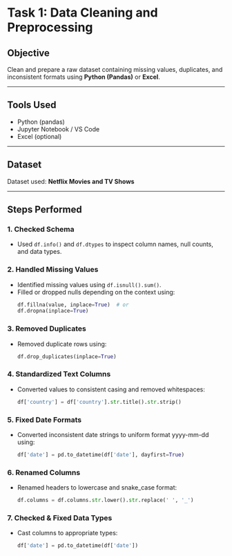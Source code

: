 # Task 1: Data Cleaning and Preprocessing

## Objective
Clean and prepare a raw dataset containing missing values, duplicates, and inconsistent formats using **Python (Pandas)** or **Excel**.

---

## Tools Used
- Python (pandas)
- Jupyter Notebook / VS Code
- Excel (optional)

---

## Dataset
Dataset used: **Netflix Movies and TV Shows**

---

## Steps Performed

### 1. **Checked Schema**
- Used `df.info()` and `df.dtypes` to inspect column names, null counts, and data types.

### 2. **Handled Missing Values**
- Identified missing values using `df.isnull().sum()`.
- Filled or dropped nulls depending on the context using:
  ```python
  df.fillna(value, inplace=True)  # or
  df.dropna(inplace=True)

### 3. **Removed Duplicates**
- Removed duplicate rows using:
  ```python
  df.drop_duplicates(inplace=True)

### 4. **Standardized Text Columns**
- Converted values to consistent casing and removed whitespaces:
  ```python
  df['country'] = df['country'].str.title().str.strip()

### 5. **Fixed Date Formats**
- Converted inconsistent date strings to uniform format yyyy-mm-dd using:
  ```python
  df['date'] = pd.to_datetime(df['date'], dayfirst=True)

### 6. **Renamed Columns**
- Renamed headers to lowercase and snake_case format:
  ```python
  df.columns = df.columns.str.lower().str.replace(' ', '_')

### 7. **Checked & Fixed Data Types**
- Cast columns to appropriate types:
  ```python
  df['date'] = pd.to_datetime(df['date'])
